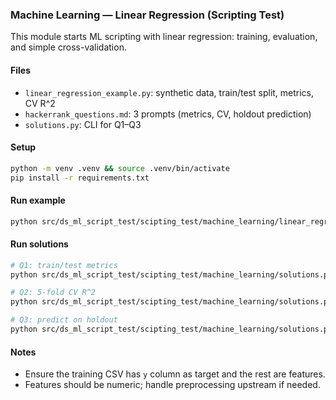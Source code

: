 ### Machine Learning — Linear Regression (Scripting Test)

This module starts ML scripting with linear regression: training, evaluation, and simple cross-validation.

#### Files
- `linear_regression_example.py`: synthetic data, train/test split, metrics, CV R^2
- `hackerrank_questions.md`: 3 prompts (metrics, CV, holdout prediction)
- `solutions.py`: CLI for Q1–Q3

#### Setup
```bash
python -m venv .venv && source .venv/bin/activate
pip install -r requirements.txt
```

#### Run example
```bash
python src/ds_ml_script_test/scipting_test/machine_learning/linear_regression_example.py
```

#### Run solutions
```bash
# Q1: train/test metrics
python src/ds_ml_script_test/scipting_test/machine_learning/solutions.py q1 --train train.csv --output metrics.csv

# Q2: 5-fold CV R^2
python src/ds_ml_script_test/scipting_test/machine_learning/solutions.py q2 --train train.csv --output cv.csv

# Q3: predict on holdout
python src/ds_ml_script_test/scipting_test/machine_learning/solutions.py q3 --train train.csv --holdout holdout.csv --output preds.csv
```

#### Notes
- Ensure the training CSV has `y` column as target and the rest are features.
- Features should be numeric; handle preprocessing upstream if needed.












